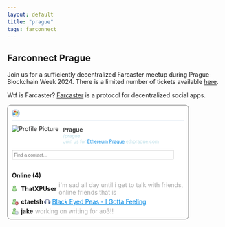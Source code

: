```yaml
---
layout: default
title: "prague"
tags: farconnect
---
```


## Farconnect Prague
​​Join us for a sufficiently decentralized Farcaster meetup during Prague Blockchain Week 2024. There is a limited number of tickets available [here](https://farconnect.xyz).

Wtf is Farcaster? [Farcaster](https://www.farcaster.xyz/) is a protocol for decentralized social apps. 


<div style="background-color: white; border: 1px solid #707070; border-radius: 8px; padding: 10px; width: 100%; max-width: 400px;">
    <div style="display: flex; align-items: center; border-bottom: 1px solid #e2eaf3; padding-bottom: 5px; margin-bottom: 10px;">
        <img src="https://raw.githubusercontent.com/AndroidWG/WLMOnline/master/assets/general/live_logo.png" alt="Windows Live Logo" style="height: 20px; margin-right: 5px;">
        <img src="https://raw.githubusercontent.com/AndroidWG/WLMOnline/master/assets/general/title_text.png" alt="Windows Live Title" style="height: 10px;">
    </div>
    <div style="display: flex; align-items: center; margin-bottom: 10px;">
        <img src="https://i.imgur.com/TdcAp69.jpg" alt="Profile Picture" style="height: 48px; border-radius: 2px; margin-right: 10px;">
        <div>
            <h3 style="margin: 0; font-size: 10pt; font-weight: 600; color: #333;">Prague</h3>
            <p style="margin: 0; font-size: 8pt; color: #B9DDE7;">/prague</p>
            <p style="margin: 0; font-size: 8pt; color: #B9DDE7;">Join us for <a href="https://ethprague.com/" style="color: #0088e4;">Ethereum Prague</a> ethprague.com</p>
        </div>
    </div>
    <div style="margin-bottom: 10px;">
        <input type="text" placeholder="Find a contact..." style="width: calc(100% - 34px); padding: 4px; margin-right: 4px; font-size: 8pt; border: 1px solid #c7c7c7; box-shadow: inset 0 0 3px #0000002a;">
        <button style="width: 16px; height: 16px; background: url('https://raw.githubusercontent.com/AndroidWG/WLMOnline/master/assets/contacts-window/1131.png') no-repeat center; border: none;"></button>
        <button style="width: 16px; height: 16px; background: url('https://raw.githubusercontent.com/AndroidWG/WLMOnline/master/assets/contacts-window/1132.png') no-repeat center; border: none;"></button>
    </div>
    <div>
        <p style="margin: 0 0 5px 0; font-weight: bold;">Online (4)</p>
        <div style="display: flex; align-items: center; margin-bottom: 5px;">
            <img src="https://raw.githubusercontent.com/AndroidWG/WLMOnline/master/assets/status/online.png" alt="Online" style="width: 16px; margin-right: 5px;">
            <span style="font-weight: bold;">ThatXPUser</span>
            <span style="color: darkgray; margin-left: 5px;">i'm sad all day until i get to talk with friends, online friends that is</span>
        </div>
        <div style="display: flex; align-items: center; margin-bottom: 5px;">
            <img src="https://raw.githubusercontent.com/AndroidWG/WLMOnline/master/assets/status/busy.png" alt="Busy" style="width: 16px; margin-right: 5px;">
            <span style="font-weight: bold;">ctaetsh</span>
            <img src="https://raw.githubusercontent.com/AndroidWG/WLMOnline/master/assets/contacts-window/595.png" alt="Emoticon" style="margin: 0 3px;">
            <a href="http://notimplemented.lol" style="color: #0088e4;">Black Eyed Peas - I Gotta Feeling</a>
        </div>
        <div style="display: flex; align-items: center;">
            <img src="https://raw.githubusercontent.com/AndroidWG/WLMOnline/master/assets/status/away.png" alt="Away" style="width: 16px; margin-right: 5px;">
            <span style="font-weight: bold;">jake</span>
            <span style="color: darkgray; margin-left: 5px;">working on writing for ao3!!</span>
        </div>
    </div>
</div>